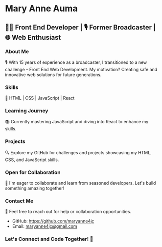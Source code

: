 # Mary Anne Auma

## 👨‍💻 Front End Developer | 🎙️ Former Broadcaster | 🌐 Web Enthusiast

### About Me

🎙️ With 15 years of experience as a broadcaster, I transitioned to a new challenge – Front End Web Development. My motivation? Creating safe and innovative web solutions for future generations.

### Skills

🚀 HTML | CSS | JavaScript | React

### Learning Journey

📚 Currently mastering JavaScript and diving into React to enhance my skills.

### Projects

🔍 Explore my GitHub for challenges and projects showcasing my HTML, CSS, and JavaScript skills.

### Open for Collaboration

💬 I'm eager to collaborate and learn from seasoned developers. Let's build something amazing together!

### Contact Me

📧 Feel free to reach out for help or collaboration opportunities.

- GitHub: https://github.com/maryanne4jc
- Email: maryanne4jc@gmail.com

### Let's Connect and Code Together! 🚀
